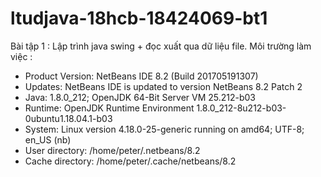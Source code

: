 # ltudjava-18hcb-18424069-bt1
Bài tập 1 : Lập trình java swing + đọc xuất qua dữ liệu file.
Môi trường làm việc : 
+ Product Version: NetBeans IDE 8.2 (Build 201705191307)
+ Updates: NetBeans IDE is updated to version NetBeans 8.2 Patch 2
+ Java: 1.8.0_212; OpenJDK 64-Bit Server VM 25.212-b03
+ Runtime: OpenJDK Runtime Environment 1.8.0_212-8u212-b03-0ubuntu1.18.04.1-b03
+ System: Linux version 4.18.0-25-generic running on amd64; UTF-8; en_US (nb)
+ User directory: /home/peter/.netbeans/8.2
+ Cache directory: /home/peter/.cache/netbeans/8.2
